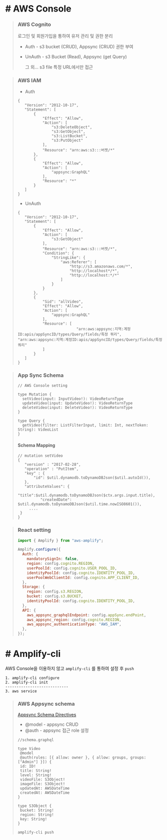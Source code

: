 # # AWS Console

> ### AWS Cognito
>
> 로그인 및 회원가입을 통하여 유저 관리 및 권한 분리
>
> - Auth - s3 bucket (CRUD), Appsync (CRUD) 권한 부여
>
> - UnAuth - s3 Bucket (Read), Appsync (get Query)
>
>   그 외... s3 file 특정 URL에서만 접근

> ### AWS IAM
>
> - Auth
>
> ```
> {
>    "Version": "2012-10-17",
>    "Statement": [
>        {
>            "Effect": "Allow",
>            "Action": [
>                "s3:DeleteObject",
>                "s3:GetObject",
>                "s3:ListBucket",
>                "s3:PutObject"
>            ],
>            "Resource": "arn:aws:s3:::버켓/*"
>        },
>        {
>            "Effect": "Allow",
>            "Action": [
>                "appsync:GraphQL"
>            ],
>            "Resource": "*"
>        }
>    ]
> }
> ```
>
> - UnAuth
>
> ```
> {
>    "Version": "2012-10-17",
>    "Statement": [
>        {
>            "Effect": "Allow",
>            "Action": [
>                "s3:GetObject"
>            ],
>            "Resource": "arn:aws:s3:::버켓/*",
>            "Condition": {
>                "StringLike": {
>                    "aws:Referer": [
>                        "http://s3.amazonaws.com/*",
>                        "http://localhost*/*",
>                        "http://localhost:*/*"
>                    ]
>                }
>            }
>        },
>        {
>            "Sid": "allVideo",
>            "Effect": "Allow",
>            "Action": [
>                "appsync:GraphQL"
>            ],
>            "Resource": [
> 							"arn:aws:appsync:지역:계정ID:apis/appSyncID/types/Query/fields/특정 쿼리",                											"arn:aws:appsync:지역:계정ID:apis/appSyncID/types/Query/fields/특정 쿼리"
>            ]
>        }
>    ]
> }
> ```

> ### App Sync Schema
>
> ```
> // AWS Console setting
>
> type Mutation {
> 	setVideo(input: InputVideo!): VideoReturnType
> 	updateVideo(input: UpdateVideo!): VideoReturnType
> 	deleteVideo(input: DeleteVideo!): VideoReturnType
> }
>
> type Query {
> 	getVideo(filter: ListFilterInput, limit: Int, nextToken: String): VideoList
> }
> ```
>
> #### Schema Mapping
>
> ```
> // mutation setVideo
> {
>    "version" : "2017-02-28",
>    "operation" : "PutItem",
>    "key" : {
>        "id": $util.dynamodb.toDynamoDBJson($util.autoId()),
>    },
>    "attributeValues": {
>      "title":$util.dynamodb.toDynamoDBJson($ctx.args.input.title),
> 			"createdDate": $util.dynamodb.toDynamoDBJson($util.time.nowISO8601()),
>      ....
>  }
> }
> ```

> ### React setting
>
> ```javascript
> import { Amplify } from "aws-amplify";
>
> Amplify.configure({
>   Auth: {
>     mandatorySignIn: false,
>     region: config.cognito.REGION,
>     userPoolId: config.cognito.USER_POOL_ID,
>     identityPoolId: config.cognito.IDENTITY_POOL_ID,
>     userPoolWebClientId: config.cognito.APP_CLIENT_ID,
>   },
>   Storage: {
>     region: config.s3.REGION,
>     bucket: config.s3.BUCKET,
>     identityPoolId: config.cognito.IDENTITY_POOL_ID,
>   },
>   API: {
>     aws_appsync_graphqlEndpoint: config.appSync.endPoint,
>     aws_appsync_region: config.cognito.REGION,
>     aws_appsync_authenticationType: "AWS_IAM",
>   },
> });
> ```

# # Amplify-cli

AWS Console을 이용하지 않고 `amplify-cli` 를 통하여 설정 후 `push`

```
1. amplify-cli configure
2. amplify-cli init
----------------------------
3. aws service
```

> ### AWS Appsync schema
>
> [Appsync Schema Directives](https://docs.amplify.aws/cli/graphql-transformer/directives/)
>
> - @model - appsync CRUD
> - @auth - appsync 접근 role 설정
>
> ```
> //schema.graphql
>
> type Video
>  @model
>  @auth(rules: [{ allow: owner }, { allow: groups, groups: ["Admin"] }]) {
>  id: ID!
>  title: String!
>  level: String!
>  videoFile: S3Object!
>  imageFile: S3Object!
>  updatedAt: AWSDateTime
>  createdAt: AWSDateTime
> }
>
> type S3Object {
>  bucket: String!
>  region: String!
>  key: String!
> }
> ```
>
> ```
> amplify-cli push
> ```

